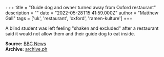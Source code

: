 +++
title = "Guide dog and owner turned away from Oxford restaurant"
description = ""
date = "2022-05-28T15:41:59.000Z"
author = "Matthew Gall"
tags = ['uk', 'restaurant', 'oxford', 'ramen-kulture']
+++

A blind student was left feeling "shaken and excluded" after a restaurant said it would not allow them and their guide dog to eat inside.  

**Source:** [BBC News](https://www.bbc.co.uk/news/uk-england-oxfordshire-61618015)  
**Archive:** [archive.ph](https://archive.ph/GQt9Z)
